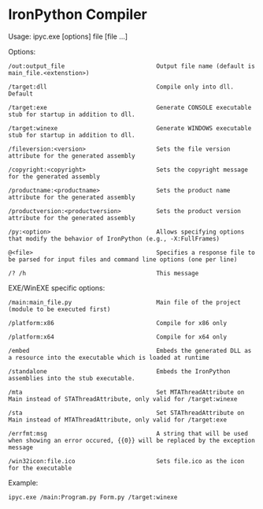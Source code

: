 IronPython Compiler
=====

Usage: ipyc.exe [options] file [file ...]

Options:

    /out:output_file                          Output file name (default is main_file.<extenstion>)

    /target:dll                               Compile only into dll.  Default

    /target:exe                               Generate CONSOLE executable stub for startup in addition to dll.

    /target:winexe                            Generate WINDOWS executable stub for startup in addition to dll.

    /fileversion:<version>                    Sets the file version attribute for the generated assembly

    /copyright:<copyright>                    Sets the copyright message for the generated assembly

    /productname:<productname>                Sets the product name attribute for the generated assembly

    /productversion:<productversion>          Sets the product version attribute for the generated assembly

    /py:<option>                              Allows specifying options that modify the behavior of IronPython (e.g., -X:FullFrames)

    @<file>                                   Specifies a response file to be parsed for input files and command line options (one per line)

    /? /h                                     This message


EXE/WinEXE specific options:

    /main:main_file.py                        Main file of the project (module to be executed first)

    /platform:x86                             Compile for x86 only

    /platform:x64                             Compile for x64 only

    /embed                                    Embeds the generated DLL as a resource into the executable which is loaded at runtime

    /standalone                               Embeds the IronPython assemblies into the stub executable.

    /mta                                      Set MTAThreadAttribute on Main instead of STAThreadAttribute, only valid for /target:winexe

    /sta                                      Set STAThreadAttribute on Main instead of MTAThreadAttribute, only valid for /target:exe

    /errfmt:msg                               A string that will be used when showing an error occured, {{0}} will be replaced by the exception message

    /win32icon:file.ico                       Sets file.ico as the icon for the executable


Example:

    ipyc.exe /main:Program.py Form.py /target:winexe
